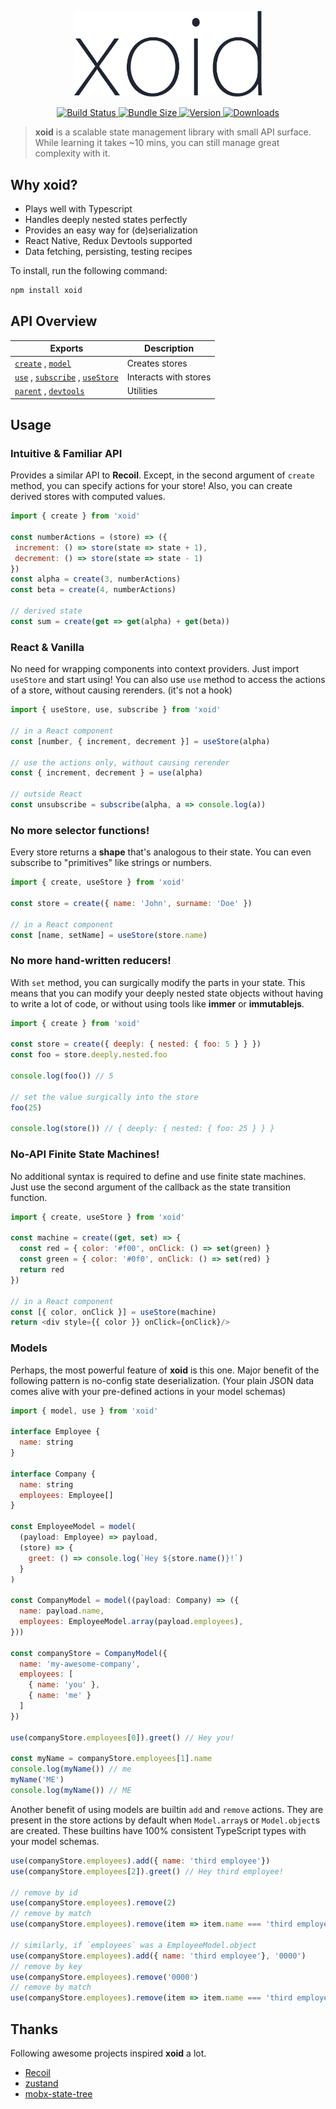 <p align="center">
  <img width="300" src="logo.png" />
</p> 

<p align="center">
  <a href="https://github.com/onurkerimov/xoid/actions?query=workflow%3ALint" >
    <img alt="Build Status" src="https://img.shields.io/github/workflow/status/onurkerimov/xoid/Lint?style=flat&colorA=293140&colorB=293140">
  </a>
  <a href="https://bundlephobia.com/result?p=xoid" >
    <img alt="Bundle Size" src="https://img.shields.io/bundlephobia/min/xoid?label=bundle%20size&style=flat&colorA=293140&colorB=293140">
  </a>
  <a href="https://www.npmjs.com/package/xoid">
    <img alt="Version" src="https://img.shields.io/npm/v/xoid?style=flat&colorA=293140&colorB=293140">
  </a>
  <a href="https://www.npmjs.com/package/xoid">
    <img alt="Downloads" src="https://img.shields.io/npm/dt/xoid.svg?style=flat&colorA=293140&colorB=293140"/>
  </a>
</p>

> **xoid** is a scalable state management library with small API surface. 
> While learning it takes  ~10 mins, you can still manage great complexity with it.

## Why **xoid**?

- Plays well with Typescript
- Handles deeply nested states perfectly
- Provides an easy way for (de)serialization
- React Native, Redux Devtools supported
- Data fetching, persisting, testing recipes

To install, run the following command:

```bash
npm install xoid
```

## API Overview

| Exports 	| Description 	|
|-	|-	|
| [`create`](store#create) , [`model`](store#model) 	| Creates stores |
| [`use`](vanilla#use) , [`subscribe`](vanilla#subscribe) , [`useStore`](hooks#usestore) | Interacts with stores |
| [`parent`](utils#parent) , [`devtools`](utils#devtools)| Utilities |

## Usage
### Intuitive & Familiar API
Provides a similar API to **Recoil**. 
Except, in the second argument of `create` method, you can specify actions for your store! Also, you can create derived stores with computed values.

```js
import { create } from 'xoid'

const numberActions = (store) => ({
 increment: () => store(state => state + 1),
 decrement: () => store(state => state - 1)
})
const alpha = create(3, numberActions)
const beta = create(4, numberActions)

// derived state
const sum = create(get => get(alpha) + get(beta))
```
### React & Vanilla

No need for wrapping components into context providers. 
Just import `useStore` and start using! You can also use `use` method to access the actions of a store, without causing rerenders. (it's not a hook)

```js
import { useStore, use, subscribe } from 'xoid'

// in a React component
const [number, { increment, decrement }] = useStore(alpha)

// use the actions only, without causing rerender
const { increment, decrement } = use(alpha)

// outside React
const unsubscribe = subscribe(alpha, a => console.log(a))
```

### No more selector functions!

Every store returns a **shape** that's analogous to their state. 
You can even subscribe to "primitives" like strings or numbers.

```js
import { create, useStore } from 'xoid'

const store = create({ name: 'John', surname: 'Doe' })

// in a React component
const [name, setName] = useStore(store.name)
```

### No more hand-written reducers!

With `set` method, you can surgically modify the parts in your state.
This means that you can modify your deeply nested state objects without having to write a lot of code, or without using tools like **immer** or **immutablejs**.

```js
import { create } from 'xoid'

const store = create({ deeply: { nested: { foo: 5 } } })
const foo = store.deeply.nested.foo

console.log(foo()) // 5

// set the value surgically into the store
foo(25)

console.log(store()) // { deeply: { nested: { foo: 25 } } }
```

### No-API Finite State Machines!
No additional syntax is required to define and use finite state machines. Just use the second argument of the callback as the state transition function.

```js
import { create, useStore } from 'xoid'

const machine = create((get, set) => {
  const red = { color: '#f00', onClick: () => set(green) }
  const green = { color: '#0f0', onClick: () => set(red) }
  return red
})

// in a React component
const [{ color, onClick }] = useStore(machine)
return <div style={{ color }} onClick={onClick}/>
```

### Models 
Perhaps, the most powerful feature of **xoid** is this one. Major benefit of the following pattern is no-config state deserialization. (Your plain JSON data comes alive with your pre-defined actions in your model schemas) 

```js
import { model, use } from 'xoid'

interface Employee {
  name: string
}

interface Company {
  name: string
  employees: Employee[]
}

const EmployeeModel = model(
  (payload: Employee) => payload, 
  (store) => {
    greet: () => console.log(`Hey ${store.name()}!`)
  }
)

const CompanyModel = model((payload: Company) => ({
  name: payload.name,
  employees: EmployeeModel.array(payload.employees),
}))

const companyStore = CompanyModel({
  name: 'my-awesome-company',
  employees: [
    { name: 'you' },
    { name: 'me' }
  ]
})

use(companyStore.employees[0]).greet() // Hey you!

const myName = companyStore.employees[1].name
console.log(myName()) // me
myName('ME')
console.log(myName()) // ME
```

Another benefit of using models are builtin `add` and `remove` actions. They are present in the store actions by default when `Model.array`s or `Model.object`s are created. These builtins have 100% consistent TypeScript types with your model schemas.

```js
use(companyStore.employees).add({ name: 'third employee'})
use(companyStore.employees[2]).greet() // Hey third employee!

// remove by id
use(companyStore.employees).remove(2)
// remove by match
use(companyStore.employees).remove(item => item.name === 'third employee')

// similarly, if `employees` was a EmployeeModel.object
use(companyStore.employees).add({ name: 'third employee'}, '0000')
// remove by key
use(companyStore.employees).remove('0000')
// remove by match
use(companyStore.employees).remove(item => item.name === 'third employee')

```

## Thanks
Following awesome projects inspired **xoid** a lot.
- [Recoil](https://github.com/facebookexperimental/Recoil)
- [zustand](https://github.com/pmndrs/zustand)
- [mobx-state-tree](https://github.com/mobxjs/mobx-state-tree)
